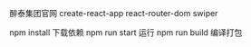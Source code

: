 醉泰集团官网 create-react-app react-router-dom  swiper


npm install 下载依赖
npm run start 运行
npm run build 编译打包

